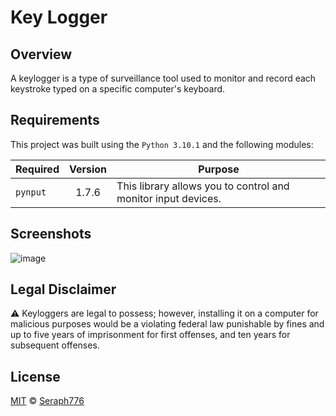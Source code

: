 # Key Logger

## Overview


A keylogger is a type of surveillance tool used to monitor and record each keystroke typed on a specific computer's keyboard.

## Requirements

This project was built using the `Python 3.10.1` and the following modules: 

| Required         | Version | Purpose                                                                 |
|------------------|:-------:|-------------------------------------------------------------------------|
| `pynput`         |  1.7.6  | This library allows you to control and monitor input devices.           | 

## Screenshots


![image](https://user-images.githubusercontent.com/72005563/196302434-cbcae288-f834-4550-aec1-3c00ba5c6f98.png)


## Legal Disclaimer 


 ⚠️ Keyloggers are legal to possess; however, installing it on a computer for malicious purposes would be a violating federal law punishable by fines and up to five years of imprisonment for first offenses, and ten years for subsequent offenses.


## License 

[MIT](https://github.com/seraph776/seraph776/blob/main/LICENSE) © [Seraph776](https://github.com/seraph776) 
